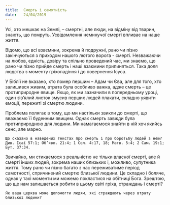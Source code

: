 ```yaml
---
title:  Смерть і самотність
date:   24/04/2019
---
```


Усі, хто мешкає на Землі, – смертні, але люди, на відміну від тварин, знають, що помруть. Усвідомлення неминучої смерті впливає на наше життя.

Відомо, що всі взаємини, зокрема й подружні, рано чи пізно закінчуються з приходом нашого лютого ворога - смерті. Незважаючи на любов, єдність, довіру та спільно проведений час, ми знаємо, що рано чи пізно прийде смерть і наші взаємини припиняться. Така доля людства з моменту гріхопадіння і до повернення Ісуса.

У Біблії не вказано, хто помер першим – Адам чи Єва, але для того, хто залишився живим, втрата була особливо важка, адже смерть – це протиприродне явище. Якщо, як ми зазначили в попередньому уроці, один зів’ялий листок змусив перших людей плакати, складно уявити емоції, пережиті зі смертю людини.

Проблема полягає в тому, що ми настільки звикли до смерті, що вважаємо її буденним явищем. Однак смерть завжди була протиприродною для людини. Ми намагаємося знайти в ній хоч якийсь сенс, але марно.

`Що сказано в наведених текстах про смерть і про боротьбу людей з нею? Див. Ісаї 57:1; Об’явл. 21:4; 1 Сол. 4:17, 18; Матв. 5:4; 2 Сам. 19:1; Бут. 37:34.`

Звичайно, ми стикаємося з реальністю не тільки власної смерті, але й смерті інших людей, зокрема наших близьких і, можливо, супутника життя. Тому рано чи пізно багато з нас переживатиме період самотності, спричинений смертю близької людини. Це складно і боляче, однак у такі моменти ми можемо покластися на обітниці Бога. Зрештою, що ще нам залишається робити в цьому світі гріха, страждань і смерті?

`Як ваша церква може допомогти людям, які страждають через втрату близької людини?`